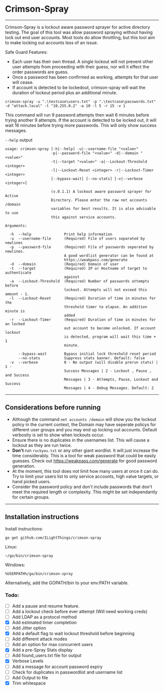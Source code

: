 # Crimson-Spray
---

Crimson-Spray is a lockout aware password sprayer for active directory testing. The goal of this tool was allow password spraying without having lock out end user accounts. Most tools do allow throttling, but this tool aim to make locking out accounts less of an issue.

Safe Guard Features:
- Each user has their own thread. A single lockout will not prevent other user attempts from proceeding with their guess, nor will it effect the order passwords are guess.
- Once a password has been confirmed as working, attempts for that user will cease.
- If account is detected to be lockedout, crimson-spray will wait the duration of lockout period plus an additional minute.

`crimson-spray -u ".\testcase\users.txt" -p ".\testcase\passwords.txt" -d "attack.local" -t "10.255.0.2" -a 10 -l 5 -r 15 -v 1`

This command will run 9 password attempts then wait 6 minutes before trying another 9 attempts. If the account is detected to be locked out, it will wait 16 minutes before trying more passwords. This will only show success messages. 

`--help` output
```
usage: crimson-spray [-h|--help] -u|--username-file "<value>"
                     -p|--password-file "<value>" -d|--domain "<value>"       
                     -t|--target "<value>" -a|--Lockout-Threshold <integer>   
                     -l|--Lockout-Reset <integer> -r|--Lockout-Timer <integer>
                     [--bypass-wait] [--no-stats] [-v|--verbose <integer>]    

                     (v.0.1.1) A lockout aware password sprayer for Active    
                     Directory. Please enter the raw net accounts /domain     
                     variables for best results. It is also advisable to use  
                     this against service accounts.

Arguments:

  -h  --help               Print help information
  -u  --username-file      (Required) File of users separated by newlines
  -p  --password-file      (Required) File of passwords seperated by newlines.
                           A good wordlist generator can be found at
                           https://weakpass.com/generate
  -d  --domain             (Required) Domain of user
  -t  --target             (Required) IP or Hostname of target to authenticate
                           against
  -a  --Lockout-Threshold  (Required) Number of passwords attempts before
                           lockout. Attempts will not exceed this amount - 1.
  -l  --Lockout-Reset      (Required) Duration of time in minutes for the
                           threshold timer to elapse. An addition minute is
                           added
  -r  --Lockout-Timer      (Required) Duration of time in minutes for an locked
                           out account to become unlocked. If account lockout
                           is detected, program will wait this time + 1
                           minute.

      --bypass-wait        Bypass initial lock threshold reset period
      --no-stats           Suppress stats banner. Default: false
  -v  --verbose            0 - No output (will disable prerun stats) | 1 -
                           Success Messages | 2 - Lockout , Pause , and Success
                           Messages | 3 - Attempts, Pause, Lockout and Success
                           Messages | 4 - Debug Messages. Default: 2

```



---
## Considerations before running
- Although the command `net accounts /domain` will show you the lockout policy in the current context, the Domain may have seperate policys for different user groups and you may end up locking out accounts. Default verbosity is set to show when lockouts occur.
- Ensure there is no duplicates in the usernames list. This will cause a lockout as they are run twice.
- **Don't** run `rockyou.txt` or any other giant wordlist. It will just increase the time considerably. This is a tool for weak password that could be easily guesses. Check out https://weakpass.com/generate for good password generation.
- At the moment, this tool does not limit how many users at once it can do. Try to limit your users list to only service accounts, high value targets, or hand picked users.
- Consider the password policy and don't include passwords that don't meet the required length or complexity. This might be set independantly for certain groups.

--- 
## Installation instructions

Install instructions:

`go get github.com/ILightThings/crimson-spray`

Linux:

`~/go/bin/crimson-spray`

Windows:

`%USERPATH%/go/bin/crimson-spray`

Alternatively, add the GOPATH/bin to your env:PATH variable.

### Todo:
- [ ] Add a pause and resume feature. 
- [ ] Add a lockout check before ever attempt (Will need working creds)
- [ ] Add LDAP as a protocol method
- [x] Add estimated timer completion
- [ ] Add Jitter option
- [x] Add a default flag to wait lockout threshold before beginning
- [ ] Add different attack modes
- [ ] Add an option for max concurrent users
- [x] Add a pre-Spray Stats display
- [ ] Add found_users.txt file for output
- [x] Verbose Levels
- [ ] Add a message for account password expiry
- [ ] Check for duplicates in passwordlist and username list
- [ ] Add Output to file
- [x] Trim whitespace
